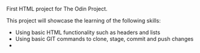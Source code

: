 First HTML project for The Odin Project.

This project will showcase the learning of the following skills:

  - Using basic HTML functionality such as headers and lists
  - Using basic GIT commands to clone, stage, commit and push changes
  -